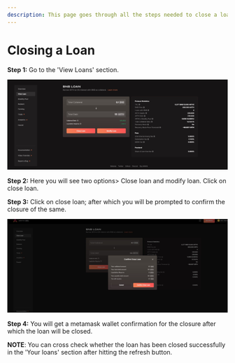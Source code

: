```yaml
---
description: This page goes through all the steps needed to close a loan.
---
```


# Closing a Loan

**Step 1:** Go to the 'View Loans' section.&#x20;

![Click on clos loan.](../.gitbook/assets/5.jpg)

**Step 2:** Here you will see two options> Close loan and modify loan. Click on close loan.

**Step 3:** Click on close loan; after which you will be prompted to confirm the closure of the same.

![Confirmation of the close loan](../.gitbook/assets/close.jpg)

**Step 4:** You will get a metamask wallet confirmation for the closure after which the loan will be closed.

**NOTE**: You can cross check whether the loan has been closed successfully in the 'Your loans' section after hitting the refresh button.
